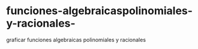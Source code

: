 # funciones-algebraicaspolinomiales-y-racionales-
graficar funciones algebraicas polinomiales y racionales 
